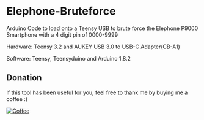 # Elephone-Bruteforce
Arduino Code to load onto a Teensy USB to brute force the Elephone P9000 Smartphone with a 4 digit pin of 0000-9999

Hardware: Teensy 3.2 and AUKEY USB 3.0 to USB-C Adapter(CB-A1)

Software: Teensy, Teensyduino and Arduino 1.8.2

## Donation
If this tool has been useful for you, feel free to thank me by buying me a coffee :)

[![Coffee](https://www.buymeacoffee.com/assets/img/custom_images/orange_img.png)](https://www.buymeacoffee.com/Greenwolf)
